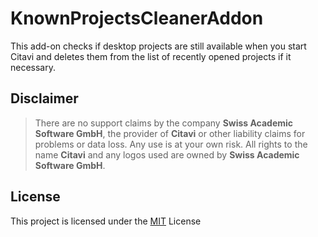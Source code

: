 # KnownProjectsCleanerAddon

This add-on checks if desktop projects are still available when you start Citavi and deletes them from the list of recently opened projects if it necessary.

## Disclaimer

>There are no support claims by the company **Swiss Academic Software GmbH**, the provider of **Citavi** or other liability claims for problems or data loss. Any use is at your own risk. All rights to the name **Citavi** and any logos used are owned by **Swiss Academic Software GmbH**.

## License

This project is licensed under the [MIT](LICENSE) License
